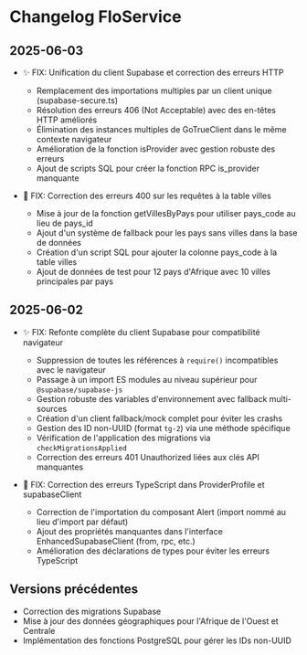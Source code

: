 # Changelog FloService

## 2025-06-03
- ✨ FIX: Unification du client Supabase et correction des erreurs HTTP
  - Remplacement des importations multiples par un client unique (supabase-secure.ts)
  - Résolution des erreurs 406 (Not Acceptable) avec des en-têtes HTTP améliorés
  - Élimination des instances multiples de GoTrueClient dans le même contexte navigateur
  - Amélioration de la fonction isProvider avec gestion robuste des erreurs
  - Ajout de scripts SQL pour créer la fonction RPC is_provider manquante

- 🐛 FIX: Correction des erreurs 400 sur les requêtes à la table villes
  - Mise à jour de la fonction getVillesByPays pour utiliser pays_code au lieu de pays_id
  - Ajout d'un système de fallback pour les pays sans villes dans la base de données
  - Création d'un script SQL pour ajouter la colonne pays_code à la table villes
  - Ajout de données de test pour 12 pays d'Afrique avec 10 villes principales par pays

## 2025-06-02
- ✨ FIX: Refonte complète du client Supabase pour compatibilité navigateur
  - Suppression de toutes les références à `require()` incompatibles avec le navigateur
  - Passage à un import ES modules au niveau supérieur pour `@supabase/supabase-js`
  - Gestion robuste des variables d'environnement avec fallback multi-sources
  - Création d'un client fallback/mock complet pour éviter les crashs
  - Gestion des ID non-UUID (format `tg-2`) via une méthode spécifique
  - Vérification de l'application des migrations via `checkMigrationsApplied`
  - Correction des erreurs 401 Unauthorized liées aux clés API manquantes

- 🐛 FIX: Correction des erreurs TypeScript dans ProviderProfile et supabaseClient
  - Correction de l'importation du composant Alert (import nommé au lieu d'import par défaut)
  - Ajout des propriétés manquantes dans l'interface EnhancedSupabaseClient (from, rpc, etc.)
  - Amélioration des déclarations de types pour éviter les erreurs TypeScript

## Versions précédentes
- Correction des migrations Supabase
- Mise à jour des données géographiques pour l'Afrique de l'Ouest et Centrale
- Implémentation des fonctions PostgreSQL pour gérer les IDs non-UUID
